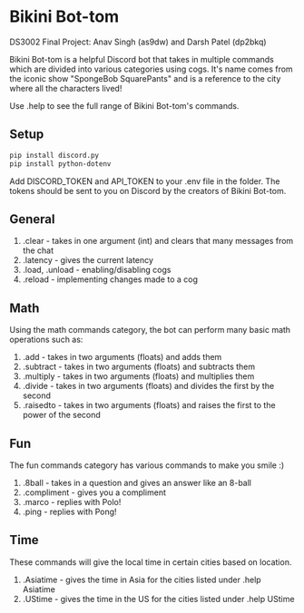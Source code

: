 # Bikini Bot-tom

DS3002 Final Project: Anav Singh (as9dw) and Darsh Patel (dp2bkq)

Bikini Bot-tom is a helpful Discord bot that takes in multiple commands which are divided into various categories using cogs. It's name comes from the iconic show "SpongeBob SquarePants" and is a reference to the city where all the characters lived!

Use .help to see the full range of Bikini Bot-tom's commands.

## Setup
```bash
pip install discord.py
pip install python-dotenv
```
Add DISCORD_TOKEN and API_TOKEN to your .env file in the folder. The tokens should be sent to you on Discord by the creators of Bikini Bot-tom.

## General

1) .clear - takes in one argument (int) and clears that many messages from the chat
2) .latency - gives the current latency
3) .load, .unload - enabling/disabling cogs
4) .reload - implementing changes made to a cog

## Math

Using the math commands category, the bot can perform many basic math operations such as:
1) .add - takes in two arguments (floats) and adds them
2) .subtract - takes in two arguments (floats) and subtracts them
3) .multiply - takes in two arguments (floats) and multiplies them
4) .divide - takes in two arguments (floats) and divides the first by the second
5) .raisedto - takes in two arguments (floats) and raises the first to the power of the second

## Fun
The fun commands category has various commands to make you smile :)
1) .8ball - takes in a question and gives an answer like an 8-ball
2) .compliment - gives you a compliment
3) .marco - replies with Polo!
4) .ping - replies with Pong!

## Time
These commands will give the local time in certain cities based on location.
1) .Asiatime - gives the time in Asia for the cities listed under .help Asiatime
2) .UStime - gives the time in the US for the cities listed under .help UStime
